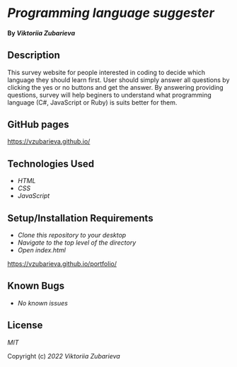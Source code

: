 # _Programming language suggester_

#### By _**Viktoriia Zubarieva**_
## Description

 This survey website for people interested in coding to decide which language they should learn first. User should simply answer all questions by clicking the yes or no buttons and get the answer. By answering providing questions, survey will help beginers to understand what programming language (C#, JavaScript or Ruby) is suits better for them.

## GitHub pages 
https://vzubarieva.github.io/
## Technologies Used

* _HTML_
* _CSS_
* _JavaScript_

## Setup/Installation Requirements

* _Clone this repository to your desktop_
* _Navigate to the top level of the directory_
* _Open index.html_ 

https://vzubarieva.github.io/portfolio/

## Known Bugs

* _No known issues_


## License

_MIT_

Copyright (c) _2022_ _Viktoriia Zubarieva_
